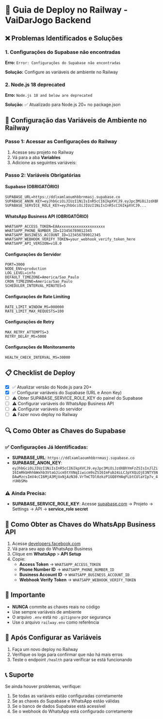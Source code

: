 # 🚀 Guia de Deploy no Railway - VaiDarJogo Backend

## ❌ Problemas Identificados e Soluções

### 1. **Configurações do Supabase não encontradas**
**Erro:** `Error: Configurações do Supabase não encontradas`

**Solução:** Configure as variáveis de ambiente no Railway

### 2. **Node.js 18 deprecated**
**Erro:** `Node.js 18 and below are deprecated`

**Solução:** ✅ Atualizado para Node.js 20+ no package.json

## 🔧 Configuração das Variáveis de Ambiente no Railway

### **Passo 1: Acessar as Configurações do Railway**
1. Acesse seu projeto no Railway
2. Vá para a aba **Variables**
3. Adicione as seguintes variáveis:

### **Passo 2: Variáveis Obrigatórias**

#### **Supabase (OBRIGATÓRIO)**
```
SUPABASE_URL=https://ddlxamlaoumhbbrnmasj.supabase.co
SUPABASE_ANON_KEY=eyJhbGciOiJIUzI1NiIsInR5cCI6IkpXVCJ9.eyJpc3MiOiJzdXBhYmFzZSIsInJlZiI6ImRkbHhhbWxhb3VtaGJicm5tYXNqIiwicm9sZSI6ImFub24iLCJpYXQiOjE3NTY5NDAwMzcsImV4cCI6MjA3MjUxNjAzN30.VrTmCTDl0zkzP1GQ8YHAqFLbtCUlaYIp7v_4rUHbSMo
SUPABASE_SERVICE_ROLE_KEY=eyJhbGciOiJIUzI1NiIsInR5cCI6IkpXVCJ9...
```

#### **WhatsApp Business API (OBRIGATÓRIO)**
```
WHATSAPP_ACCESS_TOKEN=EAAxxxxxxxxxxxxxxxxxxxxx
WHATSAPP_PHONE_NUMBER_ID=123456789012345
WHATSAPP_BUSINESS_ACCOUNT_ID=123456789012345
WHATSAPP_WEBHOOK_VERIFY_TOKEN=your_webhook_verify_token_here
WHATSAPP_API_VERSION=v18.0
```

#### **Configurações do Servidor**
```
PORT=3000
NODE_ENV=production
LOG_LEVEL=info
DEFAULT_TIMEZONE=America/Sao_Paulo
CRON_TIMEZONE=America/Sao_Paulo
SCHEDULER_INTERVAL_MINUTES=5
```

#### **Configurações de Rate Limiting**
```
RATE_LIMIT_WINDOW_MS=900000
RATE_LIMIT_MAX_REQUESTS=100
```

#### **Configurações de Retry**
```
MAX_RETRY_ATTEMPTS=3
RETRY_DELAY_MS=5000
```

#### **Configurações de Monitoramento**
```
HEALTH_CHECK_INTERVAL_MS=30000
```

## 📋 Checklist de Deploy

- [x] ✅ Atualizar versão do Node.js para 20+
- [x] ✅ Configurar variáveis do Supabase (URL e Anon Key)
- [ ] ⚠️ Obter SUPABASE_SERVICE_ROLE_KEY do painel do Supabase
- [ ] ⚠️ Configurar variáveis do WhatsApp Business API
- [ ] ⚠️ Configurar variáveis do servidor
- [ ] ⚠️ Fazer novo deploy no Railway

## 🔍 Como Obter as Chaves do Supabase

### **✅ Configurações Já Identificadas:**
- **SUPABASE_URL**: `https://ddlxamlaoumhbbrnmasj.supabase.co`
- **SUPABASE_ANON_KEY**: `eyJhbGciOiJIUzI1NiIsInR5cCI6IkpXVCJ9.eyJpc3MiOiJzdXBhYmFzZSIsInJlZiI6ImRkbHhhbWxhb3VtaGJicm5tYXNqIiwicm9sZSI6ImFub24iLCJpYXQiOjE3NTY5NDAwMzcsImV4cCI6MjA3MjUxNjAzN30.VrTmCTDl0zkzP1GQ8YHAqFLbtCUlaYIp7v_4rUHbSMo`

### **⚠️ Ainda Precisa:**
- **SUPABASE_SERVICE_ROLE_KEY**: Acesse [supabase.com](https://supabase.com) → Projeto → Settings → API → **service_role secret**

## 📱 Como Obter as Chaves do WhatsApp Business API

1. Acesse [developers.facebook.com](https://developers.facebook.com)
2. Vá para seu app do WhatsApp Business
3. Clique em **WhatsApp** > **API Setup**
4. Copie:
   - **Access Token** → `WHATSAPP_ACCESS_TOKEN`
   - **Phone Number ID** → `WHATSAPP_PHONE_NUMBER_ID`
   - **Business Account ID** → `WHATSAPP_BUSINESS_ACCOUNT_ID`
   - **Webhook Verify Token** → `WHATSAPP_WEBHOOK_VERIFY_TOKEN`

## 🚨 Importante

- **NUNCA** commite as chaves reais no código
- Use sempre variáveis de ambiente
- O arquivo `.env` está no `.gitignore` por segurança
- Use o arquivo `railway.env` como referência

## 🔄 Após Configurar as Variáveis

1. Faça um novo deploy no Railway
2. Verifique os logs para confirmar que não há mais erros
3. Teste o endpoint `/health` para verificar se está funcionando

## 📞 Suporte

Se ainda houver problemas, verifique:
1. Se todas as variáveis estão configuradas corretamente
2. Se as chaves do Supabase e WhatsApp estão válidas
3. Se o banco de dados Supabase está acessível
4. Se o webhook do WhatsApp está configurado corretamente
